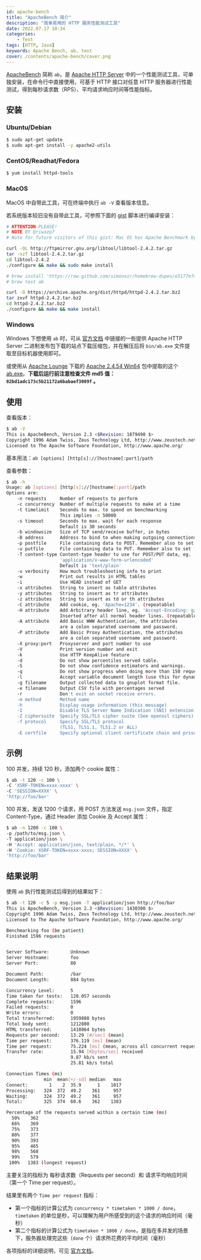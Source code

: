 ```yaml
---
id: apache-bench
title: "ApacheBench 简介"
description: "简单易用的 HTTP 服务性能测试工具"
date: 2022.07.17 10:34
categories:
    - Test
tags: [HTTP, Java]
keywords: Apache Bench, ab, test
cover: /contents/apache-bench/cover.png
---
```


[ApacheBench](https://httpd.apache.org/docs/current/programs/ab.html) 简称 `ab`，是 [Apache HTTP Server](https://httpd.apache.org/) 中的一个性能测试工具，可单独安装，在命令行中直接使用，可基于 HTTP 接口对任意 HTTP 服务器进行性能测试，得到每秒请求数（RPS）、平均请求响应时间等性能指标。

## 安装

### Ubuntu/Debian

```bash
$ sudo apt-get update 
$ sudo apt-get install -y apache2-utils
```

### CentOS/Readhat/Fedora

```bash
$ yum install httpd-tools
```

### MacOS

MacOS 中自带此工具，可在终端中执行 `ab -V` 查看版本信息。

若系统版本较旧没有自带此工具，可参照下面的 [gist](https://gist.github.com/safecat/f450ce5ed5a51b3b6f32) 脚本进行编译安装：

```bash
# ATTENTION PLEASE!
# NOTE BY @riwazp7
# Note for future visitors of this gist: Mac OS has Apache Benchmark by default ab --help

curl -OL http://ftpmirror.gnu.org/libtool/libtool-2.4.2.tar.gz
tar -xzf libtool-2.4.2.tar.gz
cd libtool-2.4.2
./configure && make && sudo make install

# brew install 'https://raw.github.com/simonair/homebrew-dupes/e5177ef4fc82ae5246842e5a544124722c9e975b/ab.rb'
# brew test ab

curl -O https://archive.apache.org/dist/httpd/httpd-2.4.2.tar.bz2
tar zxvf httpd-2.4.2.tar.bz2
cd httpd-2.4.2.tar.bz2
./configure && make && make install
```

### Windows

Windows 下想使用 `ab` 时，可从 [官方文档](https://httpd.apache.org/docs/current/platform/windows.html#down) 中链接的一些提供 Apache HTTP Server 二进制发布包下载的站点下载压缩包，并在解压后将 `bin/ab.exe` 文件提取至目标机器使用即可。

或使用从 [Apache Lounge](https://www.apachelounge.com/download/) 下载的 [Apache 2.4.54 Win64](https://www.apachelounge.com/download/VS16/binaries/httpd-2.4.54-win64-VS16.zip) 包中提取的这个 [ab.exe](/contents/apache-bench/ab.exe)。**下载后运行前注意检查文件 md5 值：`02bd1adc173c5b21172a6babaef3009f` 。**


## 使用

查看版本：

```bash
$ ab -V
This is ApacheBench, Version 2.3 <$Revision: 1879490 $>
Copyright 1996 Adam Twiss, Zeus Technology Ltd, http://www.zeustech.net/
Licensed to The Apache Software Foundation, http://www.apache.org/
```

基本用法：`ab [options] [http[s]://]hostname[:port]/path`

查看参数：

```bash
$ ab -h
Usage: ab [options] [http[s]://]hostname[:port]/path
Options are:
    -n requests     Number of requests to perform
    -c concurrency  Number of multiple requests to make at a time
    -t timelimit    Seconds to max. to spend on benchmarking
                    This implies -n 50000
    -s timeout      Seconds to max. wait for each response
                    Default is 30 seconds
    -b windowsize   Size of TCP send/receive buffer, in bytes
    -B address      Address to bind to when making outgoing connections
    -p postfile     File containing data to POST. Remember also to set -T
    -u putfile      File containing data to PUT. Remember also to set -T
    -T content-type Content-type header to use for POST/PUT data, eg.
                    'application/x-www-form-urlencoded'
                    Default is 'text/plain'
    -v verbosity    How much troubleshooting info to print
    -w              Print out results in HTML tables
    -i              Use HEAD instead of GET
    -x attributes   String to insert as table attributes
    -y attributes   String to insert as tr attributes
    -z attributes   String to insert as td or th attributes
    -C attribute    Add cookie, eg. 'Apache=1234'. (repeatable)
    -H attribute    Add Arbitrary header line, eg. 'Accept-Encoding: gzip'
                    Inserted after all normal header lines. (repeatable)
    -A attribute    Add Basic WWW Authentication, the attributes
                    are a colon separated username and password.
    -P attribute    Add Basic Proxy Authentication, the attributes
                    are a colon separated username and password.
    -X proxy:port   Proxyserver and port number to use
    -V              Print version number and exit
    -k              Use HTTP KeepAlive feature
    -d              Do not show percentiles served table.
    -S              Do not show confidence estimators and warnings.
    -q              Do not show progress when doing more than 150 requests
    -l              Accept variable document length (use this for dynamic pages)
    -g filename     Output collected data to gnuplot format file.
    -e filename     Output CSV file with percentages served
    -r              Don't exit on socket receive errors.
    -m method       Method name
    -h              Display usage information (this message)
    -I              Disable TLS Server Name Indication (SNI) extension
    -Z ciphersuite  Specify SSL/TLS cipher suite (See openssl ciphers)
    -f protocol     Specify SSL/TLS protocol
                    (TLS1, TLS1.1, TLS1.2 or ALL)
    -E certfile     Specify optional client certificate chain and private key
```

## 示例

100 并发，持续 120 秒，添加两个 cookie 属性：

```bash
$ ab -t 120 -c 100 \
-C 'XSRF-TOKEN=xxxx-xxxx' \
-C 'SESSION=XXXX' \
'http://foo/bar'
```

100 并发，发送 1200 个请求，用 POST 方法发送 `msg.json` 文件，指定 Content-Type，通过 Header 添加 Cookie 及 Accept 属性：

```bash
$ ab -n 1200 -c 100 \
-p /path/to/msg.json \
-T application/json \
-H 'Accept: application/json, text/plain, */*' \
-H 'Cookie: XSRF-TOKEN=xxxx-xxxx; SESSION=XXXX' \
'http://foo/bar'
```

## 结果说明

使用 `ab` 执行性能测试后得到的结果如下：

```bash
$ ab -t 120 -c 5 -p msg.json -T application/json http://foo/bar
This is ApacheBench, Version 2.3 <$Revision: 1430300 $>
Copyright 1996 Adam Twiss, Zeus Technology Ltd, http://www.zeustech.net/
Licensed to The Apache Software Foundation, http://www.apache.org/

Benchmarking foo (be patient)
Finished 1596 requests


Server Software:        Unknown
Server Hostname:        foo
Server Port:            80

Document Path:          /bar
Document Length:        884 bytes

Concurrency Level:      5
Time taken for tests:   120.057 seconds
Complete requests:      1596
Failed requests:        0
Write errors:           0
Total transferred:      1959888 bytes
Total body sent:        1212800
HTML transferred:       1410864 bytes
Requests per second:    13.29 [#/sec] (mean)
Time per request:       376.119 [ms] (mean)
Time per request:       75.224 [ms] (mean, across all concurrent requests)
Transfer rate:          15.94 [Kbytes/sec] received
                        9.87 kb/s sent
                        25.81 kb/s total

Connection Times (ms)
              min  mean[+/-sd] median   max
Connect:        1    2  35.9      1    1017
Processing:   324  372  49.2    361     957
Waiting:      324  372  49.2    361     957
Total:        325  374  60.6    362    1383

Percentage of the requests served within a certain time (ms)
  50%    362
  66%    369
  75%    373
  80%    377
  90%    393
  95%    465
  98%    568
  99%    579
 100%   1383 (longest request)
```

主要关注的指标为 每秒请求数（Requests per second）和 请求平均响应时间（第一个 Time per request）。

结果里有两个 `Time per request` 指标：
* 第一个指标的计算公式为 `concurrency * timetaken * 1000 / done`，`timetaken` 的单位是秒，可以理解为用户所感受到的这个请求的响应时间（毫秒）
* 第二个指标的计算公式为 `timetaken * 1000 / done`，是指在多并发的场景下，服务器处理完这些（`done` 个）请求所花费的平均时间（毫秒）

各项指标的详细说明，可见 [官方文档](https://httpd.apache.org/docs/current/programs/ab.html#output)。